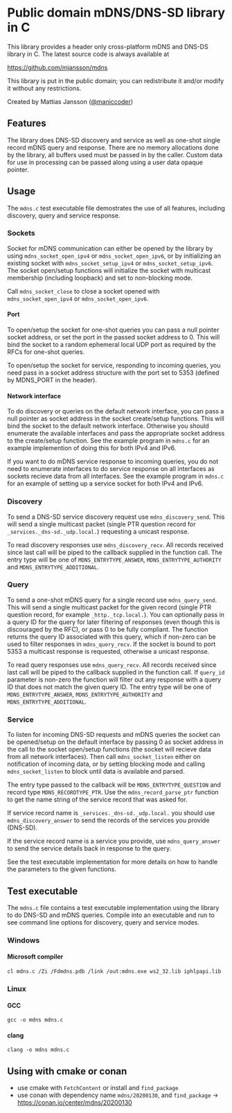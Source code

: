 # Public domain mDNS/DNS-SD library in C

This library provides a header only cross-platform mDNS and DNS-DS library in C. The latest source code is always available at

https://github.com/mjansson/mdns

This library is put in the public domain; you can redistribute it and/or modify it without any restrictions.

Created by Mattias Jansson ([@maniccoder](https://twitter.com/maniccoder))

## Features

The library does DNS-SD discovery and service as well as one-shot single record mDNS query and response. There are no memory allocations done by the library, all buffers used must be passed in by the caller. Custom data for use in processing can be passed along using a user data opaque pointer.

## Usage

The `mdns.c` test executable file demostrates the use of all features, including discovery, query and service response.

### Sockets

Socket for mDNS communication can either be opened by the library by using `mdns_socket_open_ipv4` or `mdns_socket_open_ipv6`, or by initializing an existing socket with `mdns_socket_setup_ipv4` or `mdns_socket_setup_ipv6`. The socket open/setup functions will initialize the socket with multicast membership (including loopback) and set to non-blocking mode.

Call `mdns_socket_close` to close a socket opened with `mdns_socket_open_ipv4` or `mdns_socket_open_ipv6`.

#### Port

To open/setup the socket for one-shot queries you can pass a null pointer socket address, or set the port in the passed socket address to 0. This will bind the socket to a random ephemeral local UDP port as required by the RFCs for one-shot queries.

To open/setup the socket for service, responding to incoming queries, you need pass in a socket address structure with the port set to 5353 (defined by MDNS_PORT in the header).

#### Network interface

To do discovery or queries on the default network interface, you can pass a null pointer as socket address in the socket create/setup functions. This will bind the socket to the default network interface. Otherwise you should enumerate the available interfaces and pass the appropriate socket address to the create/setup function. See the example program in `mdns.c` for an example implemention of doing this for both IPv4 and IPv6.

If you want to do mDNS service response to incoming queries, you do not need to enumerate interfaces to do service response on all interfaces as sockets recieve data from all interfaces. See the example program in `mdns.c` for an example of setting up a service socket for both IPv4 and IPv6.

### Discovery

To send a DNS-SD service discovery request use `mdns_discovery_send`. This will send a single multicast packet (single PTR question record for `_services._dns-sd._udp.local.`) requesting a unicast response.

To read discovery responses use `mdns_discovery_recv`. All records received since last call will be piped to the callback supplied in the function call. The entry type will be one of `MDNS_ENTRYTYPE_ANSWER`, `MDNS_ENTRYTYPE_AUTHORITY` and `MDNS_ENTRYTYPE_ADDITIONAL`.

### Query

To send a one-shot mDNS query for a single record use `mdns_query_send`. This will send a single multicast packet for the given record (single PTR question record, for example `_http._tcp.local.`). You can optionally pass in a query ID for the query for later filtering of responses (even though this is discouraged by the RFC), or pass 0 to be fully compliant. The function returns the query ID associated with this query, which if non-zero can be used to filter responses in `mdns_query_recv`. If the socket is bound to port 5353 a multicast response is requested, otherwise a unicast response.

To read query responses use `mdns_query_recv`. All records received since last call will be piped to the callback supplied in the function call. If `query_id` parameter is non-zero the function will filter out any response with a query ID that does not match the given query ID. The entry type will be one of `MDNS_ENTRYTYPE_ANSWER`, `MDNS_ENTRYTYPE_AUTHORITY` and `MDNS_ENTRYTYPE_ADDITIONAL`.

### Service

To listen for incoming DNS-SD requests and mDNS queries the socket can be opened/setup on the default interface by passing 0 as socket address in the call to the socket open/setup functions (the socket will recieve data from all network interfaces). Then call `mdns_socket_listen` either on notification of incoming data, or by setting blocking mode and calling `mdns_socket_listen` to block until data is available and parsed.

The entry type passed to the callback will be `MDNS_ENTRYTYPE_QUESTION` and record type `MDNS_RECORDTYPE_PTR`. Use the `mdns_record_parse_ptr` function to get the name string of the service record that was asked for.

If service record name is `_services._dns-sd._udp.local.` you should use `mdns_discovery_answer` to send the records of the services you provide (DNS-SD).

If the service record name is a service you provide, use `mdns_query_answer` to send the service details back in response to the query.

See the test executable implementation for more details on how to handle the parameters to the given functions.

## Test executable
The `mdns.c` file contains a test executable implementation using the library to do DNS-SD and mDNS queries. Compile into an executable and run to see command line options for discovery, query and service modes.

### Windows

#### Microsoft compiler
`cl mdns.c /Zi /Fdmdns.pdb /link /out:mdns.exe ws2_32.lib iphlpapi.lib`

### Linux

#### GCC
`gcc -o mdns mdns.c`

#### clang
`clang -o mdns mdns.c`

## Using with cmake or conan

* use cmake with `FetchContent` or install and `find_package`
* use conan with dependency name `mdns/20200130`, and `find_package` -> https://conan.io/center/mdns/20200130
